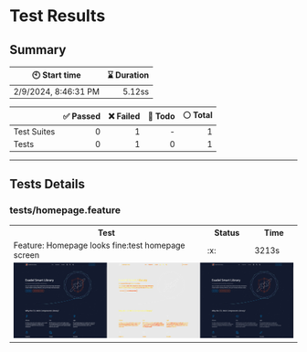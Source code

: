 # Test Results
  ## Summary
  
| :clock10: Start time | :hourglass: Duration |
| --- | ---: |
|2/9/2024, 8:46:31 PM|5.12ss|

| | :white_check_mark: Passed | :x: Failed | :construction: Todo | :white_circle: Total |
| --- | ---: | ---: | ---:| ---: |
|Test Suites|0|1|-|1|
|Tests|0|1|0|1|



  ---
  ## Tests Details
  ### tests/homepage.feature
<table>
<tr><th>Test</th><th>Status</th><th>Time</th></tr>
<tr><td>Feature: Homepage looks fine:test homepage screen</td><td>:x:</td><td>3213s</td></tr>
<tr><td colspan="3"><img src="homepage-feature-feature-homepage-looks-fine-test-homepage-screen-1-snap-diff.png" alt="Test Diff homepage-feature-feature-homepage-looks-fine-test-homepage-screen-1-snap-diff.png"/></td></tr><table>

